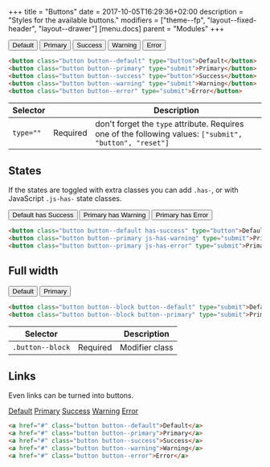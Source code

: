 +++
title = "Buttons"
date = 2017-10-05T16:29:36+02:00
description = "Styles for the available buttons."
modifiers = ["theme--fp", "layout--fixed-header", "layout--drawer"]
[menu.docs]
parent = "Modules"
+++

<div class="fp-example">
	<button class="button button--default" type="button">Default</button>
	<button class="button button--primary" type="submit">Primary</button>
	<button class="button button--success" type="button">Success</button>
	<button class="button button--warning" type="submit">Warning</button>
	<button class="button button--error" type="submit">Error</button>
</div>

```html
<button class="button button--default" type="button">Default</button>
<button class="button button--primary" type="submit">Primary</button>
<button class="button button--success" type="button">Success</button>
<button class="button button--warning" type="submit">Warning</button>
<button class="button button--error" type="submit">Error</button>
```

<table class="table table--horizontal-borders">
	<thead>
		<tr>
			<th>Selector</th>
			<th></th>
			<th>Description</th>
		</tr>
	</thead>
	<tbody>
		<tr>
			<td><code>type=""</code></td>
			<td><span class="label label--warning">Required</span></td>
			<td>don't forget the <code>type</code> attribute. Requires one of the following values: <code>["submit", "button", "reset"]</code></td>
		</tr>
	</tbody>
</table>

## States

If the states are toggled with extra classes you can add `.has-`, or with JavaScript `.js-has-` state classes.

<div class="fp-example">
	<button class="button button--default has-success" type="button">Default has Success</button>
	<button class="button button--primary js-has-warning" type="submit">Primary has Warning</button>
	<button class="button button--primary js-has-error" type="submit">Primary has Error</button>
</div>

```html
<button class="button button--default has-success" type="button">Default has Success</button>
<button class="button button--primary js-has-warning" type="submit">Primary has Warning</button>
<button class="button button--primary js-has-error" type="submit">Primary has Error</button>
```

## Full width

<div class="fp-example">
	<button class="button button--block button--default" type="submit">Default</button>
	<button class="button button--block button--primary" type="submit">Primary</button>
</div>

```html
<button class="button button--block button--default" type="submit">Default</button>
<button class="button button--block button--primary" type="submit">Primary</button>
```

<table class="table table--horizontal-borders">
	<thead>
		<tr>
			<th>Selector</th>
			<th></th>
			<th>Description</th>
		</tr>
	</thead>
	<tbody>
		<tr>
			<td><code>.button--block</code></td>
			<td><span class="label label--warning">Required</span></td>
			<td>Modifier class</td>
		</tr>
	</tbody>
</table>

## Links

Even links can be turned into buttons.

<div class="fp-example">
	<a href="#" class="button button--default">Default</a>
	<a href="#" class="button button--primary">Primary</a>
	<a href="#" class="button button--success">Success</a>
	<a href="#" class="button button--warning">Warning</a>
	<a href="#" class="button button--error">Error</a>
</div>


```html
<a href="#" class="button button--default">Default</a>
<a href="#" class="button button--primary">Primary</a>
<a href="#" class="button button--success">Success</a>
<a href="#" class="button button--warning">Warning</a>
<a href="#" class="button button--error">Error</a>
```
